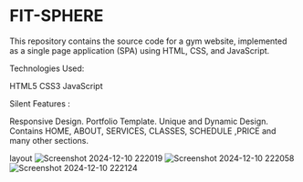 # FIT-SPHERE
This repository contains the source code for a gym website, implemented as a single page application (SPA) using HTML, CSS, and JavaScript.

Technologies Used:

HTML5
CSS3
JavaScript

Silent Features :

Responsive Design.
Portfolio Template.
Unique and Dynamic Design.
Contains HOME, ABOUT, SERVICES, CLASSES, SCHEDULE ,PRICE and many other sections.

layout
![Screenshot 2024-12-10 222019](https://github.com/user-attachments/assets/9e5b6fbc-c89b-4e2e-ae46-5440c339e525)
![Screenshot 2024-12-10 222058](https://github.com/user-attachments/assets/99942cdc-6b50-4e85-bcf3-6042a0ad301c)
![Screenshot 2024-12-10 222124](https://github.com/user-attachments/assets/9a67e3b2-2fc1-4c2c-a769-f892bc2ecc67)


